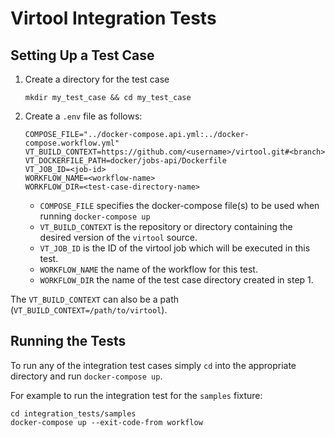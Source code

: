 # Virtool Integration Tests

## Setting Up a Test Case

1. Create a directory for the test case
    ```shell script
    mkdir my_test_case && cd my_test_case
    ```
2. Create a `.env` file as follows:
    ```env
    COMPOSE_FILE="../docker-compose.api.yml:../docker-compose.workflow.yml"
    VT_BUILD_CONTEXT=https://github.com/<username>/virtool.git#<branch>
    VT_DOCKERFILE_PATH=docker/jobs-api/Dockerfile
    VT_JOB_ID=<job-id>
    WORKFLOW_NAME=<workflow-name>
    WORKFLOW_DIR=<test-case-directory-name>
    ```
    * `COMPOSE_FILE` specifies the docker-compose file(s) to be used when running `docker-compose up`
    * `VT_BUILD_CONTEXT` is the repository or directory containing the desired version of the `virtool` source.
    * `VT_JOB_ID` is the ID of the virtool job which will be executed in this test.
    * `WORKFLOW_NAME` the name of the workflow for this test.
    * `WORKFLOW_DIR` the name of the test case directory created in step 1.

The `VT_BUILD_CONTEXT` can also be a path (`VT_BUILD_CONTEXT=/path/to/virtool`).

## Running the Tests

To run any of the integration test cases simply `cd` into the appropriate directory and run `docker-compose up`.

For example to run the integration test for the `samples` fixture:

```shell script
cd integration_tests/samples
docker-compose up --exit-code-from workflow
```
